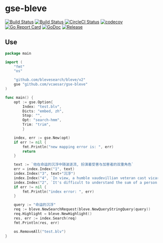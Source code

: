 # gse-bleve

[![Build Status](https://github.com/vcaesar/gse-bleve/workflows/Go/badge.svg)](https://github.com/vcaesar/gse-bleve/commits/master)
[![Build Status](https://travis-ci.org/vcaesar/gse-bleve.svg)](https://travis-ci.org/vcaesar/gse-bleve)
[![CircleCI Status](https://circleci.com/gh/vcaesar/gse-bleve.svg?style=shield)](https://circleci.com/gh/vcaesar/gse-bleve)
[![codecov](https://codecov.io/gh/vcaesar/gse-bleve/branch/master/graph/badge.svg)](https://codecov.io/gh/vcaesar/gse-bleve)
[![Go Report Card](https://goreportcard.com/badge/github.com/vcaesar/gse-bleve)](https://goreportcard.com/report/github.com/vcaesar/gse-bleve)
[![GoDoc](https://godoc.org/github.com/vcaesar/gse-bleve?status.svg)](https://godoc.org/github.com/vcaesar/gse-bleve)
[![Release](https://github-release-version.herokuapp.com/github/vcaesar/gse-bleve/release.svg?style=flat)](https://github.com/vcaesar/gse-bleve/releases/latest)


## Use 

```go
package main

import (
	"fmt"
	"os"

	"github.com/blevesearch/bleve/v2"
	gse "github.com/vcaesar/gse-bleve"
)

func main() {
	opt := gse.Option{
		Index: "test.blv",
		Dicts: "embed, zh", 
		Stop: "",
		Opt: "search-hmm", 
		Trim: "trim",
		}

	index, err := gse.New(opt)
	if err != nil {
		fmt.Println("new mapping error is: ", err)
		return
	}

	text := `他在命运的沉浮中随波逐流, 扮演着受害与加害者的双重角色`
	err = index.Index("1", text)
	index.Index("3", text+"沉浮")
	index.Index("4", `In view, a humble vaudevillian veteran cast vicariously as both victim and villain vicissitudes of fate.`)
	index.Index("2", `It's difficult to understand the sum of a person's life.`)
	if err != nil {
		fmt.Println("index error: ", err)
	}

	query := "命运的沉浮"
	req := bleve.NewSearchRequest(bleve.NewQueryStringQuery(query))
	req.Highlight = bleve.NewHighlight()
	res, err := index.Search(req)
	fmt.Println(res, err)

	os.RemoveAll("test.blv")
}
```